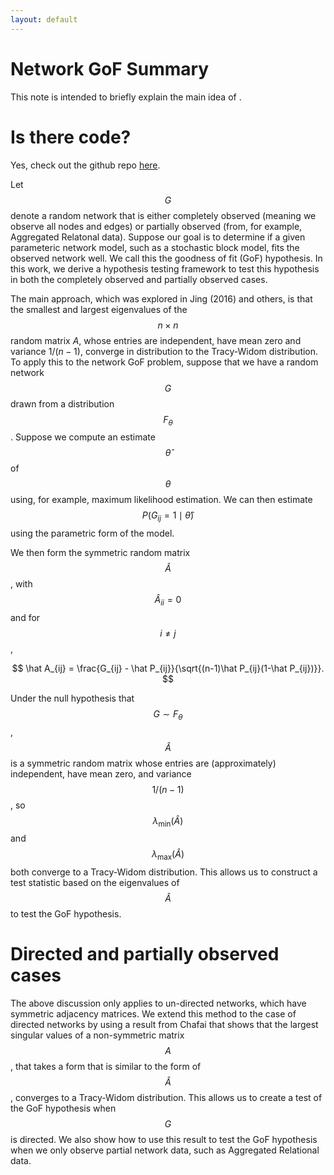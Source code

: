 ```yaml
---
layout: default
---
```


# Network GoF Summary

This note is intended to briefly explain the main idea of .  

# Is there code?

Yes, check out the github repo [here](https://github.com/slubold/Network_GOF). 


Let $$G$$ denote a random network that is either completely observed (meaning we observe all nodes and edges) or partially observed (from, for example, Aggregated Relatonal data). Suppose our goal is to determine if a given parameteric network model, such as a stochastic block model, fits the observed network well. We call this the goodness of fit (GoF) hypothesis. In this work, we derive a hypothesis testing framework to test this hypothesis in both the completely observed and partially observed cases.

The main approach, which was explored in Jing (2016) and others, is that the smallest and largest eigenvalues of the $$n \times n$$ random matrix $A$, whose entries are independent, have mean zero and variance $1/(n-1)$, converge in distribution to the Tracy-Widom distribution.  To apply this to the network GoF problem, suppose that we have a random network $$G$$ drawn from a distribution $$F_\theta$$. Suppose we compute an estimate $$\hat \theta$$ of $$\theta$$ using, for example, maximum likelihood estimation. We can then estimate $$P(G_{ij} = 1 \mid \hat \theta)$$ using the parametric form of the model.

We then form the symmetric random matrix $$\hat A$$, with $$\hat A_{ii} = 0$$ and for $$i \neq j$$,

$$ \hat A_{ij} = \frac{G_{ij} - \hat P_{ij}}{\sqrt{(n-1)\hat P_{ij}(1-\hat P_{ij})}}.  $$

Under the null hypothesis that $$G \sim F_\theta$$, $$\hat A$$ is a symmetric random matrix whose entries are (approximately) independent, have mean zero, and variance $$1/(n-1)$$, so $$\lambda_{\min}(\hat A)$$ and $$\lambda_{\max}(\hat A)$$ both converge to a Tracy-Widom distribution. This allows us to construct a test statistic based on the eigenvalues of $$\hat A$$ to test the GoF hypothesis. 

# Directed and partially observed cases
The above discussion only applies to un-directed networks, which have symmetric adjacency matrices. We extend this method to the case of directed networks by using a result from Chafai that shows that the largest singular values of a non-symmetric matrix $$A$$, that takes a form that is similar to the form of $$\hat A$$, converges to a Tracy-Widom distribution. This allows us to create a test of the GoF hypothesis when $$G$$ is directed. We also show how to use this result to test the GoF hypothesis when we only observe partial network data, such as Aggregated Relational data. 










